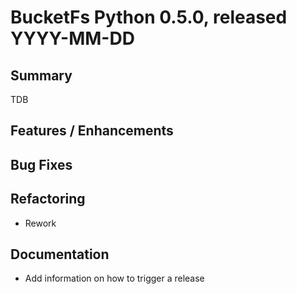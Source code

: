 # BucketFs Python 0.5.0, released YYYY-MM-DD

## Summary
TDB

## Features / Enhancements

## Bug Fixes

## Refactoring
- Rework 

## Documentation
- Add information on how to trigger a release
